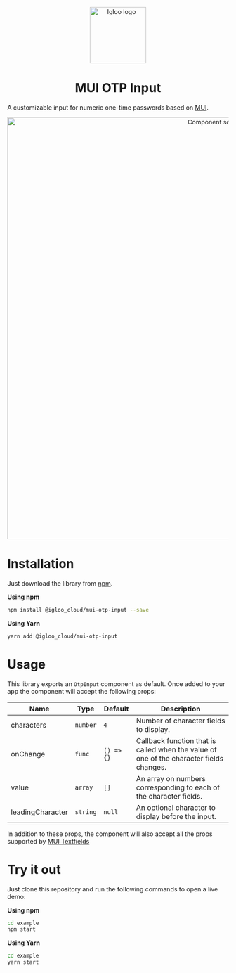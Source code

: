 <p align="center">
  <img src="https://static.igloo.ooo/logo-192.png" alt="Igloo logo" width="128"/>
</p>

<h1 align="center">MUI OTP Input</h1>

A customizable input for numeric one-time passwords based on [MUI](https://mui.com/).

<p align="center">
  <img src="https://user-images.githubusercontent.com/23523551/144852579-c97643e5-bc97-48a6-9602-a59bedd75998.png" alt="Component screenshot" width="960"/>
</p>

# Installation

Just download the library from [npm](https://www.npmjs.com/package/@igloo_cloud/mui-otp-input).

**Using npm**

```bash
npm install @igloo_cloud/mui-otp-input --save
```

**Using Yarn**

```bash
yarn add @igloo_cloud/mui-otp-input
```

# Usage

This library exports an `OtpInput` component as default. Once added to your app the component will accept the following props:

| Name             | Type     | Default    | Description                                                                             |
| ---------------- | -------- | ---------- | --------------------------------------------------------------------------------------- |
| characters       | `number` | `4`        | Number of character fields to display.                                                  |
| onChange         | `func`   | `() => {}` | Callback function that is called when the value of one of the character fields changes. |
| value            | `array`  | `[]`       | An array on numbers corresponding to each of the character fields.                      |
| leadingCharacter | `string` | `null`     | An optional character to display before the input.                                      |

In addition to these props, the component will also accept all the props supported by [MUI Textfields](https://mui.com/api/text-field/)

# Try it out

Just clone this repository and run the following commands to open a live demo:

**Using npm**

```bash
cd example
npm start
```

**Using Yarn**

```bash
cd example
yarn start
```
